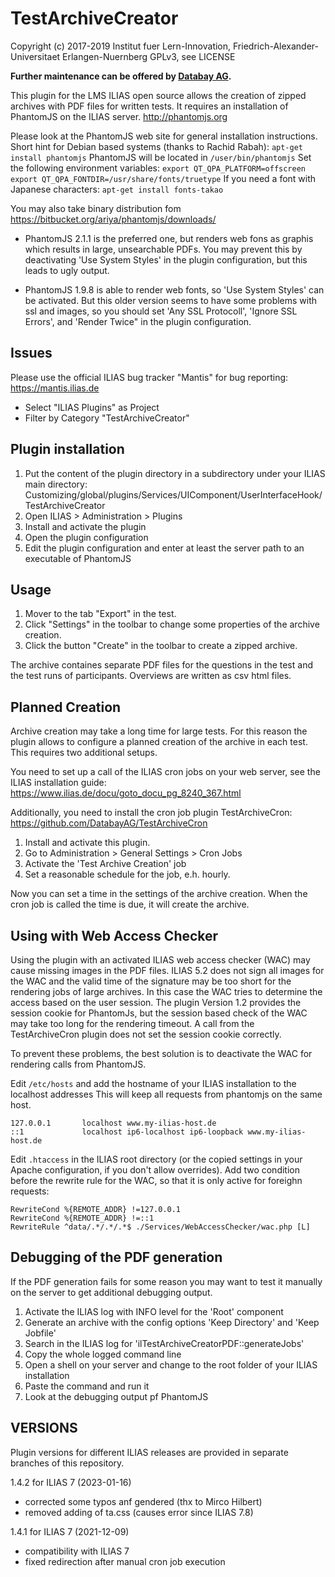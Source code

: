 # TestArchiveCreator

Copyright (c) 2017-2019 Institut fuer Lern-Innovation, Friedrich-Alexander-Universitaet Erlangen-Nuernberg
GPLv3, see LICENSE

**Further maintenance can be offered by [Databay AG](https://www.databay.de).**

This plugin for the LMS ILIAS open source allows the creation of zipped archives with PDF files for written tests.
It requires an installation of PhantomJS on the ILIAS server.
http://phantomjs.org

Please look at the PhantomJS web site for general installation instructions. Short hint for Debian based systems (thanks to Rachid Rabah):
    `apt-get install phantomjs`
PhantomJS will be located in `/user/bin/phantomjs`
Set the following environment variables:
    `export QT_QPA_PLATFORM=offscreen`
    `export QT_QPA_FONTDIR=/usr/share/fonts/truetype`
If you need a font with Japanese characters:
    `apt-get install fonts-takao`


You may also take binary distribution fom https://bitbucket.org/ariya/phantomjs/downloads/

* PhantomJS 2.1.1 is the preferred one, but renders web fons as graphis which results in large, unsearchable PDFs.
You may prevent this by deactivating 'Use System Styles' in the plugin configuration, but this leads to ugly output.

* PhantomJS 1.9.8 is able to render web fonts, so 'Use System Styles' can be activated. But this older version seems to have
some problems with ssl and images, so you should set 'Any SSL Protocoll', 'Ignore SSL Errors', and 'Render Twice" in the
plugin configuration.

Issues
------
Please use the official ILIAS bug tracker "Mantis" for bug reporting: https://mantis.ilias.de
* Select "ILIAS Plugins" as Project
* Filter by Category "TestArchiveCreator"

Plugin installation
-------------------

1. Put the content of the plugin directory in a subdirectory under your ILIAS main directory:
Customizing/global/plugins/Services/UIComponent/UserInterfaceHook/TestArchiveCreator
2. Open ILIAS > Administration > Plugins
3. Install and activate the plugin
4. Open the plugin configuration
5. Edit the plugin configuration and enter at least the server path to an executable of PhantomJS


Usage
-----

1. Mover to the tab "Export" in the test.
3. Click "Settings" in the toolbar to change some properties of the archive creation.
2. Click the button "Create" in the toolbar to create a zipped archive.

The archive containes separate PDF files for the questions in the test and the test runs of participants.
Overviews are written as csv html files.

Planned Creation
----------------

Archive creation may take a long time for large tests. For this reason the plugin allows to configure
a planned creation of the archive in each test. This requires two additional setups.

You need to set up a call of the ILIAS cron jobs on your web server, see the ILIAS installation guide:
https://www.ilias.de/docu/goto_docu_pg_8240_367.html

Additionally, you need to install the cron job plugin TestArchiveCron:
https://github.com/DatabayAG/TestArchiveCron

1. Install and activate this plugin.
2. Go to Administration > General Settings > Cron Jobs
3. Activate the 'Test Archive Creation' job
4. Set a reasonable schedule for the job, e.h. hourly.

Now you can set a time in the settings of the archive creation. When the cron job is called the time is due, it
will create the archive.

Using with Web Access Checker
-----------------------------

Using the plugin with an activated ILIAS web access checker (WAC) may cause missing images in the PDF files.
ILIAS 5.2 does not sign all images for the WAC and the valid time of the signature may be too short for the rendering jobs
of large archives. In this case the WAC tries to determine the access based on the user session. The plugin Version 1.2 provides
the session cookie for PhantomJs, but the session based check of the WAC may take too long for the rendering timeout.
A call from the TestArchiveCron plugin does not set the session cookie correctly.

To prevent these problems, the best solution is to deactivate the WAC for rendering calls from PhantomJS.

Edit `/etc/hosts` and add the hostname of your ILIAS installation to the localhost addresses
This will keep all requests from phantomjs on the same host.

    127.0.0.1       localhost www.my-ilias-host.de
    ::1             localhost ip6-localhost ip6-loopback www.my-ilias-host.de

Edit `.htaccess` in the ILIAS root directory (or the copied settings in your Apache configuration, if you don't allow overrides).
Add two condition before the rewrite rule for the WAC, so that it is only active for foreighn requests:

    RewriteCond %{REMOTE_ADDR} !=127.0.0.1
    RewriteCond %{REMOTE_ADDR} !=::1
	RewriteRule ^data/.*/.*/.*$ ./Services/WebAccessChecker/wac.php [L]


Debugging of the PDF generation
-------------------------------
If the PDF generation fails for some reason you may want to test it manually on the server to get additional debugging output.

1. Activate the ILIAS log with INFO level for the 'Root' component
2. Generate an archive with the config options 'Keep Directory' and 'Keep Jobfile'
3. Search in the ILIAS log for 'ilTestArchiveCreatorPDF::generateJobs'
4. Copy the whole logged command line
5. Open a shell on your server and change to the root folder of your ILIAS installation
6. Paste the command and run it
7. Look at the debugging output pf PhantomJS

VERSIONS
--------

Plugin versions for different ILIAS releases are provided in separate branches of this repository.

1.4.2 for ILIAS 7 (2023-01-16)
- corrected some typos anf gendered (thx to Mirco Hilbert)
- removed adding of ta.css (causes error since ILIAS 7.8)

1.4.1 for ILIAS 7 (2021-12-09)
- compatibility with ILIAS 7
- fixed redirection after manual cron job execution
